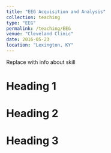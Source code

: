 ```yaml
---
title: "EEG Acquisition and Analysis"
collection: teaching
type: "EEG"
permalink: /teaching/EEG
venue: "Cleveland Clinic"
date: 2016-05-23
location: "Lexington, KY"
---
```


Replace with info about skill

Heading 1
======

Heading 2
======

Heading 3
======
